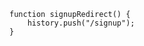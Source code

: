 <!-- React Router | Enviar o usuario para determinada rota. -->
    function signupRedirect() {
        history.push("/signup");
    }
<!-- ====================================================== -->